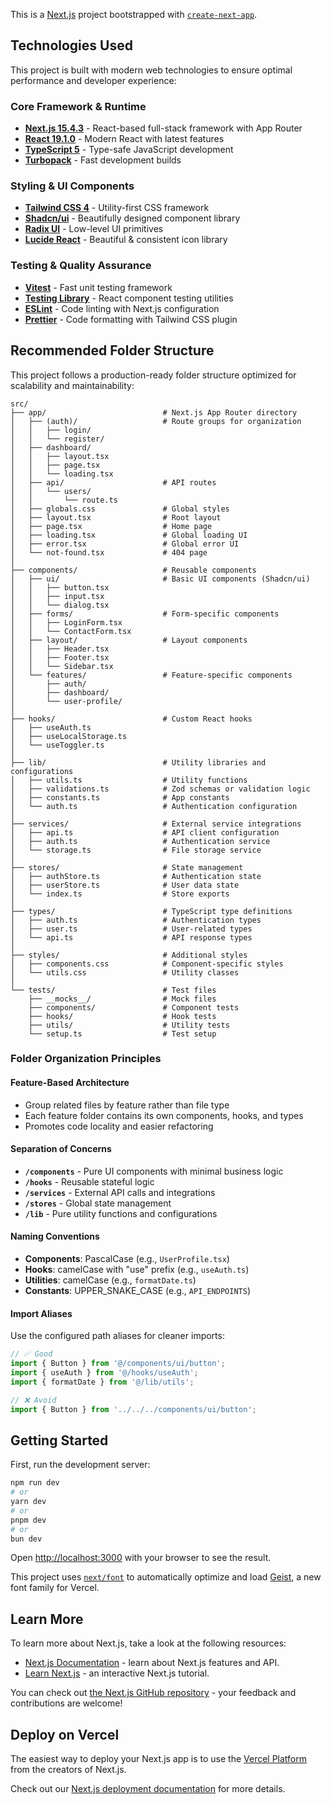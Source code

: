 This is a [Next.js](https://nextjs.org) project bootstrapped with [`create-next-app`](https://nextjs.org/docs/app/api-reference/cli/create-next-app).

## Technologies Used

This project is built with modern web technologies to ensure optimal performance and developer experience:

### Core Framework & Runtime

- **[Next.js 15.4.3](https://nextjs.org)** - React-based full-stack framework with App Router
- **[React 19.1.0](https://react.dev)** - Modern React with latest features
- **[TypeScript 5](https://www.typescriptlang.org)** - Type-safe JavaScript development
- **[Turbopack](https://turbo.build/pack)** - Fast development builds

### Styling & UI Components

- **[Tailwind CSS 4](https://tailwindcss.com)** - Utility-first CSS framework
- **[Shadcn/ui](https://ui.shadcn.com)** - Beautifully designed component library
- **[Radix UI](https://www.radix-ui.com)** - Low-level UI primitives
- **[Lucide React](https://lucide.dev)** - Beautiful & consistent icon library

### Testing & Quality Assurance

- **[Vitest](https://vitest.dev)** - Fast unit testing framework
- **[Testing Library](https://testing-library.com)** - React component testing utilities
- **[ESLint](https://eslint.org)** - Code linting with Next.js configuration
- **[Prettier](https://prettier.io)** - Code formatting with Tailwind CSS plugin

## Recommended Folder Structure

This project follows a production-ready folder structure optimized for scalability and maintainability:

```
src/
├── app/                          # Next.js App Router directory
│   ├── (auth)/                   # Route groups for organization
│   │   ├── login/
│   │   └── register/
│   ├── dashboard/
│   │   ├── layout.tsx
│   │   ├── page.tsx
│   │   └── loading.tsx
│   ├── api/                      # API routes
│   │   └── users/
│   │       └── route.ts
│   ├── globals.css               # Global styles
│   ├── layout.tsx                # Root layout
│   ├── page.tsx                  # Home page
│   ├── loading.tsx               # Global loading UI
│   ├── error.tsx                 # Global error UI
│   └── not-found.tsx             # 404 page
│
├── components/                   # Reusable components
│   ├── ui/                       # Basic UI components (Shadcn/ui)
│   │   ├── button.tsx
│   │   ├── input.tsx
│   │   └── dialog.tsx
│   ├── forms/                    # Form-specific components
│   │   ├── LoginForm.tsx
│   │   └── ContactForm.tsx
│   ├── layout/                   # Layout components
│   │   ├── Header.tsx
│   │   ├── Footer.tsx
│   │   └── Sidebar.tsx
│   └── features/                 # Feature-specific components
│       ├── auth/
│       ├── dashboard/
│       └── user-profile/
│
├── hooks/                        # Custom React hooks
│   ├── useAuth.ts
│   ├── useLocalStorage.ts
│   └── useToggler.ts
│
├── lib/                          # Utility libraries and configurations
│   ├── utils.ts                  # Utility functions
│   ├── validations.ts            # Zod schemas or validation logic
│   ├── constants.ts              # App constants
│   └── auth.ts                   # Authentication configuration
│
├── services/                     # External service integrations
│   ├── api.ts                    # API client configuration
│   ├── auth.ts                   # Authentication service
│   └── storage.ts                # File storage service
│
├── stores/                       # State management
│   ├── authStore.ts              # Authentication state
│   ├── userStore.ts              # User data state
│   └── index.ts                  # Store exports
│
├── types/                        # TypeScript type definitions
│   ├── auth.ts                   # Authentication types
│   ├── user.ts                   # User-related types
│   └── api.ts                    # API response types
│
├── styles/                       # Additional styles
│   ├── components.css            # Component-specific styles
│   └── utils.css                 # Utility classes
│
└── tests/                        # Test files
    ├── __mocks__/                # Mock files
    ├── components/               # Component tests
    ├── hooks/                    # Hook tests
    ├── utils/                    # Utility tests
    └── setup.ts                  # Test setup
```

### Folder Organization Principles

#### **Feature-Based Architecture**

- Group related files by feature rather than file type
- Each feature folder contains its own components, hooks, and types
- Promotes code locality and easier refactoring

#### **Separation of Concerns**

- **`/components`** - Pure UI components with minimal business logic
- **`/hooks`** - Reusable stateful logic
- **`/services`** - External API calls and integrations
- **`/stores`** - Global state management
- **`/lib`** - Pure utility functions and configurations

#### **Naming Conventions**

- **Components**: PascalCase (e.g., `UserProfile.tsx`)
- **Hooks**: camelCase with "use" prefix (e.g., `useAuth.ts`)
- **Utilities**: camelCase (e.g., `formatDate.ts`)
- **Constants**: UPPER_SNAKE_CASE (e.g., `API_ENDPOINTS`)

#### **Import Aliases**

Use the configured path aliases for cleaner imports:

```typescript
// ✅ Good
import { Button } from '@/components/ui/button';
import { useAuth } from '@/hooks/useAuth';
import { formatDate } from '@/lib/utils';

// ❌ Avoid
import { Button } from '../../../components/ui/button';
```

## Getting Started

First, run the development server:

```bash
npm run dev
# or
yarn dev
# or
pnpm dev
# or
bun dev
```

Open [http://localhost:3000](http://localhost:3000) with your browser to see the result.

This project uses [`next/font`](https://nextjs.org/docs/app/building-your-application/optimizing/fonts) to automatically optimize and load [Geist](https://vercel.com/font), a new font family for Vercel.

## Learn More

To learn more about Next.js, take a look at the following resources:

- [Next.js Documentation](https://nextjs.org/docs) - learn about Next.js features and API.
- [Learn Next.js](https://nextjs.org/learn) - an interactive Next.js tutorial.

You can check out [the Next.js GitHub repository](https://github.com/vercel/next.js) - your feedback and contributions are welcome!

## Deploy on Vercel

The easiest way to deploy your Next.js app is to use the [Vercel Platform](https://vercel.com/new?utm_medium=default-template&filter=next.js&utm_source=create-next-app&utm_campaign=create-next-app-readme) from the creators of Next.js.

Check out our [Next.js deployment documentation](https://nextjs.org/docs/app/building-your-application/deploying) for more details.
